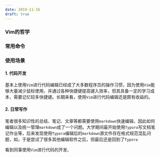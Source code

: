 ```yaml
---
date: 2019-11-16
draft: true
---
```




### Vim的哲学





### 常用命令





### 使用场景

#### 1. 代码开发

基本上使用`Vim`进行代码编辑已经成了大多数程序员的操作习惯，因为使用`Vim`能够大量减少鼠标使用，并通过各种快捷键提高键入效率，但其具备一定的学习成本，需要记忆较多快捷键。长期来看，使用`Vim`进行代码编辑还是颇有收益的。

#### 2. 日常写作

笔者很多知识性的总结、笔记、文章等都需要使用`markdown`快速编辑，因此如何编辑以及统一管理`markdown`成了一个问题。大学期间最开始使用`Typora`写文档笔记作业等，后来发现使用`Typora`编辑后的`markdown`源文件存在格式规范混乱问题，如，于是尝试了很多其他编辑软件之后，但最后还是回到了`Typora`

看到同事使用`Vim`进行代码的开发、